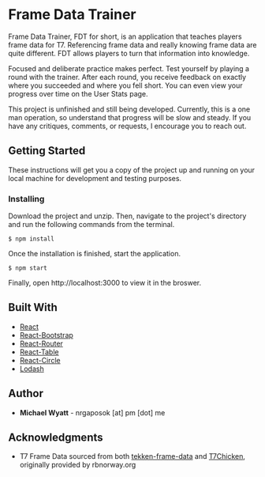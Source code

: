 # Frame Data Trainer

Frame Data Trainer, FDT for short, is an application that teaches players frame data for T7. Referencing frame data and really knowing frame data are quite different. FDT allows players to turn that information into knowledge.

Focused and deliberate practice makes perfect. Test yourself by playing a round with the trainer. After each round, you receive feedback on exactly where you succeeded and where you fell short. You can even view your progress over time on the User Stats page.

This project is unfinished and still being developed. Currently, this is a one man operation, so understand that progress will be slow and steady. If you have any critiques, comments, or requests, I encourage you to reach out.

## Getting Started

These instructions will get you a copy of the project up and running on your local machine for development and testing purposes.

### Installing

Download the project and unzip. Then, navigate to the project's directory and run the following commands from the terminal.

```
$ npm install
```

Once the installation is finished, start the application.

```
$ npm start
```

Finally, open http://localhost:3000 to view it in the broswer.

## Built With

* [React](https://github.com/facebook/create-react-app)
* [React-Bootstrap](https://react-bootstrap.github.io/)
* [React-Router](https://github.com/ReactTraining/react-router)
* [React-Table](https://react-table.js.org/#/story/readme)
* [React-Circle](https://github.com/zzarcon/react-circle)
* [Lodash](https://lodash.com/docs/4.17.10)

## Author

* **Michael Wyatt** - nrgaposok [at] pm [dot] me

## Acknowledgments

* T7 Frame Data sourced from both [tekken-frame-data](https://github.com/harounb/tekken-frame-data) and [T7Chicken](https://github.com/TekkenChicken), originally provided by rbnorway.org
